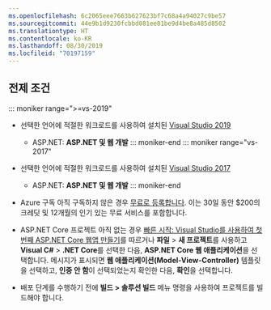 ```yaml
---
ms.openlocfilehash: 6c2065eee7663b627623bf7c68a4a94027c9be57
ms.sourcegitcommit: 44e9b1d9230fcbbd081ee81be9d4be8a485d8502
ms.translationtype: HT
ms.contentlocale: ko-KR
ms.lasthandoff: 08/30/2019
ms.locfileid: "70197159"
---
```

## <a name="prerequisites"></a>전제 조건

::: moniker range=">=vs-2019"

* 선택한 언어에 적절한 워크로드를 사용하여 설치된 [Visual Studio 2019](https://visualstudio.microsoft.com/downloads)
  * ASP.NET: **ASP.NET 및 웹 개발**
::: moniker-end
::: moniker range="vs-2017"
* 선택한 언어에 적절한 워크로드를 사용하여 설치된 [Visual Studio 2017](https://visualstudio.microsoft.com/vs/older-downloads/?utm_medium=microsoft&utm_source=docs.microsoft.com&utm_campaign=vs+2017+download)
  * ASP.NET: **ASP.NET 및 웹 개발**
::: moniker-end

* Azure 구독 아직 구독하지 않은 경우 [무료로 등록합니다](https://azure.microsoft.com/free/dotnet/). 이는 30일 동안 $200의 크레딧 및 12개월의 인기 있는 무료 서비스를 포함합니다.

* ASP.NET Core 프로젝트 아직 없는 경우 [빠른 시작: Visual Studio를 사용하여 첫 번째 ASP.NET Core 웹앱 만들기](../../ide/quickstart-aspnet-core.md)를 따르거나 **파일** > **새 프로젝트**를 사용하고 **Visual C#**  >  **.NET Core**를 선택한 다음, **ASP.NET Core 웹 애플리케이션**을 선택합니다. 메시지가 표시되면 **웹 애플리케이션(Model-View-Controller)** 템플릿을 선택하고, **인증 안 함**이 선택되었는지 확인한 다음, **확인**을 선택합니다.

* 배포 단계를 수행하기 전에 **빌드 > 솔루션 빌드** 메뉴 명령을 사용하여 프로젝트를 빌드해야 합니다.